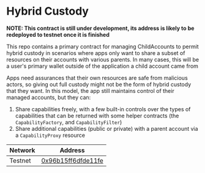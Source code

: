 # Hybrid Custody

**NOTE: This contract is still under development, its address is likely to be redeployed to testnet once it is finished**

This repo contains a primary contract for managing ChildAccounts to permit
hybrid custody in scenarios where apps only want to share a subset of resources on their
accounts with various parents. In many cases, this will be a user's primary wallet outside of the
application a child account came from

Apps need assurances that their own resources are safe from malicious actors, so giving out full
custody might not be the form of hybrid custody that they want. In this model, the app still
maintains control of their managed accounts, but they can:

1. Share capabilities freely, with a few built-in controls over the types of capabilities that can be returned with some helper contracts (the `CapabilityFactory`, and `CapabilityFilter`)
1. Share additional capabilities (public or private) with a parent account via a `CapabilityProxy` resource

| Network |  Address           |
|---------|--------------------|
| Testnet | [0x96b15ff6dfde11fe](https://testnet.contractbrowser.com/account/0x96b15ff6dfde11fe) |
